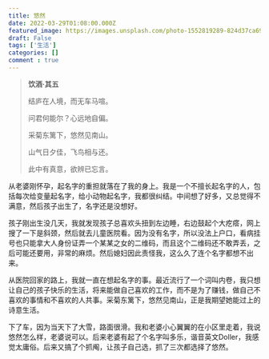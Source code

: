 ```yaml
---
title: 悠然
date: 2022-03-29T01:08:00.000Z
featured_image: https://images.unsplash.com/photo-1552819289-824d37ca69d2?ixlib=rb-4.0.3&q=85&fm=jpg&crop=entropy&cs=srgb
draft: False
tags: ['生活']
categories: []
comment : true
---
```

> **饮酒·其五**
>
>	结庐在人境，而无车马喧。
>
>	问君何能尔？心远地自偏。
>
>	采菊东篱下，悠然见南山。
>
>	山气日夕佳，飞鸟相与还。
>
>	此中有真意，欲辨已忘言。

从老婆刚怀孕，起名字的重担就落在了我的身上。我是一个不擅长起名字的人，包括每次给变量起名字，给小动物起名字，我都很纠结。中间想了好多，又总觉得不满意，然后孩子出生了，名字还是没想好。


孩子刚出生没几天，我就发现孩子总喜欢头扭到左边睡，右边鼓起个大疙瘩，网上搜了一下是斜颈，然后就去儿童医院看。因为没有名字，所以没法上户口，看病挂号也只能拿大人身份证弄一个某某之女的二维码，而且这个二维码还不敢弄丢，之后可能还要用，非常的麻烦。然后媳妇因此责怪我，这么久了连个名字都想不出来。

从医院回家的路上，我就一直在想起名字的事。最近流行了一个词叫内卷，我只想让自己的孩子快乐的生活，将来能做自己喜欢的工作，而不是为了赚钱，做自己不喜欢的事情和不喜欢的人共事。采菊东篱下，悠然见南山，正是我期望她能过上的诗意生活。


下了车，因为当天下了大雪，路面很滑。我和老婆小心翼翼的在小区里走着，我说悠然怎么样，老婆说可以。后来老婆有起了个名字叫多乐，谐音英文Doller，我感觉太庸俗。后来又搞了个抓阄，让孩子自己选，抓了三次都选择了悠然。



